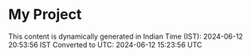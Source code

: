 # My Project

This content is dynamically generated in Indian Time (IST): 2024-06-12 20:53:56 IST
Converted to UTC: 2024-06-12 15:23:56 UTC
